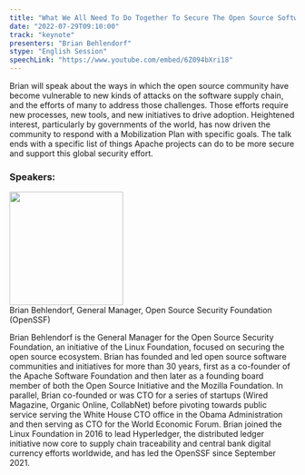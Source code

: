 ```yaml
---
title: "What We All Need To Do Together To Secure The Open Source Software Supply Chain"
date: "2022-07-29T09:10:00" 
track: "keynote"
presenters: "Brian Behlendorf"
stype: "English Session"
speechLink: "https://www.youtube.com/embed/6Z094bXri18"
---
```

Brian will speak about the ways in which the open source community have become vulnerable to new kinds of attacks on the software supply chain, and the efforts of many to address those challenges. Those efforts require new processes, new tools, and new initiatives to drive adoption.
Heightened interest, particularly by governments of the world, has now driven the community to respond with a Mobilization Plan with specific goals. The talk ends with a specific list of things Apache projects can do to be more secure and support this global security effort.


### Speakers: 
<img src="images/speaker/2006.png" width="200" />
<br>
Brian Behlendorf, General Manager, Open Source Security Foundation (OpenSSF)

Brian Behlendorf is the General Manager for the Open Source Security Foundation, an initiative of the Linux Foundation, focused on securing the open source ecosystem. Brian has founded and led open source software communities and initiatives for more than 30 years, first as a co-founder of the Apache Software Foundation and then later as a founding board member of both the Open Source Initiative and the Mozilla Foundation. In parallel, Brian co-founded or was CTO for a series of startups (Wired Magazine, Organic Online, CollabNet) before pivoting towards public service serving the White House CTO office in the Obama Administration and then serving as CTO for the World Economic Forum. Brian joined the Linux Foundation in 2016 to lead Hyperledger, the distributed ledger initiative now core to supply chain traceability and central bank digital currency efforts worldwide, and has led the OpenSSF since September 2021.